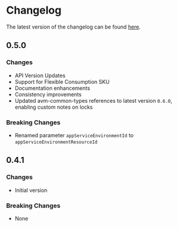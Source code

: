 # Changelog

The latest version of the changelog can be found [here](https://github.com/Azure/bicep-registry-modules/blob/main/avm/res/web/serverfarm/CHANGELOG.md).

## 0.5.0

### Changes

- API Version Updates
- Support for Flexible Consumption SKU
- Documentation enhancements
- Consistency improvements
- Updated avm-common-types references to latest version `0.6.0`, enabling custom notes on locks

### Breaking Changes

- Renamed parameter `appServiceEnvironmentId` to `appServiceEnvironmentResourceId`

## 0.4.1

### Changes

- Initial version

### Breaking Changes

- None
